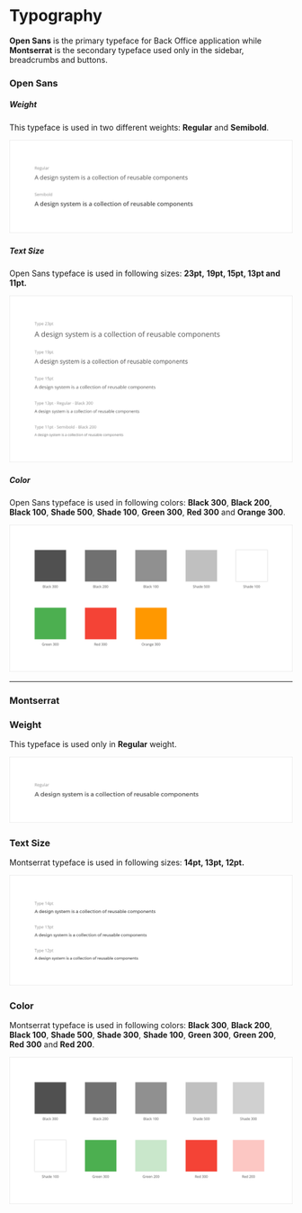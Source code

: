 # Typography

**Open Sans** is the primary typeface for Back Office application while **Montserrat** is the secondary typeface used only in the sidebar, breadcrumbs and buttons.

### Open Sans

##### Weight

This typeface is used in two different weights: **Regular** and **Semibold**.

![](/assets/foundations/typography-open-sans-weight.png)

##### Text Size

Open Sans typeface is used in following sizes: **23pt,** **19pt, 15pt, 13pt and 11pt.**

![](/assets/foundations/typography-open-sans-text-size.png)

##### Color

Open Sans typeface is used in following colors: **Black 300**, **Black 200**, **Black 100**, **Shade 500**, **Shade 100**, **Green 300**, **Red 300** and **Orange 300**.

![](/assets/foundations/typography-open-sans-color.png)

---

### Montserrat

### Weight

This typeface is used only in **Regular** weight.

![](/assets/foundations/typography-montserrat-weight.png)

### Text Size

Montserrat typeface is used in following sizes: **14pt, 13pt, 12pt.**

![](/assets/foundations/typography-montserrat-text-size.png)

### Color

Montserrat typeface is used in following colors: **Black 300**, **Black 200**, **Black 100**, **Shade 500**, **Shade 300**, **Shade 100**, **Green 300**, **Green 200**, **Red 300** and **Red 200**.

![](/assets/foundations/typography-montserrat-color.png)

